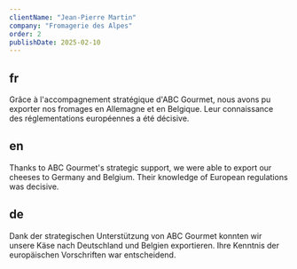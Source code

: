 ```yaml
---
clientName: "Jean-Pierre Martin"
company: "Fromagerie des Alpes"
order: 2
publishDate: 2025-02-10
---
```


## fr

Grâce à l'accompagnement stratégique d'ABC Gourmet, nous avons pu exporter nos fromages en Allemagne et en Belgique. Leur connaissance des réglementations européennes a été décisive.

## en

Thanks to ABC Gourmet's strategic support, we were able to export our cheeses to Germany and Belgium. Their knowledge of European regulations was decisive.

## de

Dank der strategischen Unterstützung von ABC Gourmet konnten wir unsere Käse nach Deutschland und Belgien exportieren. Ihre Kenntnis der europäischen Vorschriften war entscheidend.